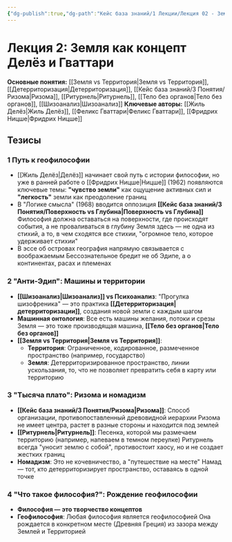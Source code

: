 ```yaml
---
{"dg-publish":true,"dg-path":"Кейс база знаний/1 Лекции/Лекция 02 - Земля как концепт (Делёз и Гваттари)","permalink":"/kejs-baza-znanij/1-lekczii/lekcziya-02-zemlya-kak-konczept-delyoz-i-gvattari/"}
---
```


# Лекция 2: Земля как концепт Делёз и Гваттари

**Основные понятия:** [[Земля vs Территория\|Земля vs Территория]], [[Детерриторизация\|Детерриторизация]], [[Кейс база знаний/3 Понятия/Ризома\|Ризома]], [[Ритурнель\|Ритурнель]], [[Тело без органов\|Тело без органов]], [[Шизоанализ\|Шизоанализ]]
**Ключевые авторы:** [[Жиль Делёз\|Жиль Делёз]], [[Феликс Гваттари\|Феликс Гваттари]], [[Фридрих Ницше\|Фридрих Ницше]]

## Тезисы

### 1 Путь к геофилософии
- [[Жиль Делёз\|Делёз]] начинает свой путь с истории философии, но уже в ранней работе о [[Фридрих Ницше\|Ницше]] (1962) появляются ключевые темы: **"чувство земли"** как ощущение активных сил и **"легкость"** земли как преодоление границ
- В "Логике смысла" (1968) вводится оппозиция **[[Кейс база знаний/3 Понятия/Поверхность vs Глубина\|Поверхность vs Глубина]]** Философия должна оставаться на поверхности, где происходят события, а не проваливаться в глубину Земля здесь — не одна из стихий, а то, в чем сходятся все стихии, "огромное тело, которое удерживает стихии"
- В эссе об островах география напрямую связывается с воображаемым Бессознательное бредит не об Эдипе, а о континентах, расах и племенах

### 2 "Анти-Эдип": Машины и территории
- **[[Шизоанализ\|Шизоанализ]] vs Психоанализ**: "Прогулка шизофреника" — это практика **[[Детерриторизация\|детерриторизации]]**, создания новой земли с каждым шагом
- **Машинная онтология**: Все есть машины желания, потоки и срезы Земля — это тоже производящая машина, **[[Тело без органов\|Тело без органов]]**
- **[[Земля vs Территория\|Земля vs Территория]]**:
    - **Территория**: Ограниченное, кодированное, размеченное пространство (например, государство)
    - **Земля**: Детерриторизированное пространство, линии ускользания, то, что не позволяет превратить себя в карту или территорию

### 3 "Тысяча плато": Ризома и номадизм
- **[[Кейс база знаний/3 Понятия/Ризома\|Ризома]]**: Способ организации, противопоставленный древовидной иерархии Ризома не имеет центра, растет в разные стороны и находится под землей
- **[[Ритурнель\|Ритурнель]]**: Песенка, которой мы размечаем территорию (например, напеваем в темном переулке) Ритурнель всегда "уносит землю с собой", противостоит хаосу, но и не создает жестких границ
- **Номадизм**: Это не кочевничество, а "путешествие на месте" Намад — тот, кто детерриторизирует пространство, оставаясь в одной точке

### 4 "Что такое философия?": Рождение геофилософии
- **Философия — это творчество концептов**
- **Геофилософия**: Любая философия является геофилософией Она рождается в конкретном месте (Древняя Греция) из зазора между Землей и Территорией
